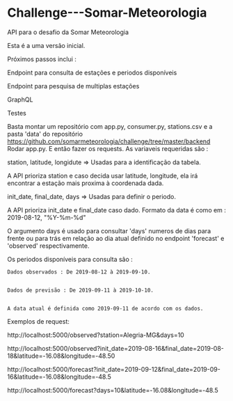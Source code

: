 # Challenge---Somar-Meteorologia
API para o desafio da Somar Meteorologia

Esta é a uma versão inicial. 


Próximos passos inclui :


  Endpoint para consulta de estações e periodos disponíveis
  
  
  Endpoint para pesquisa de multiplas estações
  
  
  GraphQL
  
  
  Testes 
  
  
  




Basta montar um repositório com app.py, consumer.py, stations.csv e a pasta 'data' do repositório https://github.com/somarmeteorologia/challenge/tree/master/backend
Rodar app.py. E então fazer os requests. As variaveis requeridas são :


  station, latitude, longidute => Usadas para a identificação da tabela.
  
  
  A API prioriza station e caso decida usar latitude, longitude, ela irá encontrar a estação mais proxima à coordenada dada.
  
  
  init_date, final_date, days => Usadas para definir o periodo.
  
  
  A API prioriza init_date e final_date caso dado. Formato da data é como em : 2019-08-12, "%Y-%m-%d"
  
  
  O argumento days é usado para consultar 'days' numeros de dias para frente ou para trás em relação ao dia atual definido no endpoint 'forecast' e 'observed' respectivamente.
  
  
  Os periodos disponíveis para consulta são : 
  
  
    Dados observados : De 2019-08-12 à 2019-09-10.
    
    
    Dados de previsão : De 2019-09-11 à 2019-10-10.
    
    
    A data atual é definida como 2019-09-11 de acordo com os dados.
    
    

Exemplos de request:

http://localhost:5000/observed?station=Alegria-MG&days=10

http://localhost:5000/observed?init_date=2019-08-16&final_date=2019-08-18&latitude=-16.08&longitude=-48.50

http://localhost:5000/forecast?init_date=2019-09-12&final_date=2019-09-16&latitude=-16.08&longitude=-48.5

http://localhost:5000/forecast?days=10&latitude=-16.08&longitude=-48.5


